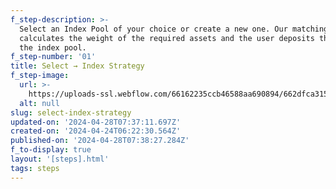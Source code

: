 ```yaml
---
f_step-description: >-
  Select an Index Pool of your choice or create a new one. Our matching engine
  calculates the weight of the required assets and the user deposits them into
  the index pool.
f_step-number: '01'
title: Select → Index Strategy
f_step-image:
  url: >-
    https://uploads-ssl.webflow.com/66162235ccb46588aa690894/662dfca315b645c24d337bfb_thumb-select-v3.svg
  alt: null
slug: select-index-strategy
updated-on: '2024-04-28T07:37:11.697Z'
created-on: '2024-04-24T06:22:30.564Z'
published-on: '2024-04-28T07:38:27.284Z'
f_to-display: true
layout: '[steps].html'
tags: steps
---
```



